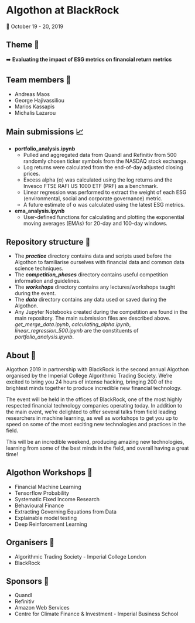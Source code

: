 # Algothon at BlackRock
:date: October 19 - 20, 2019

## Theme :evergreen_tree:
:arrow_right: **Evaluating the impact of ESG metrics on financial return metrics**

## Team members :link:
* Andreas Maos
* George Hajivassiliou
* Marios Kassapis
* Michalis Lazarou

## Main submissions :chart_with_upwards_trend:
* **portfolio_analysis.ipynb**
    * Pulled and aggregated data from Quandl and Refinitiv from 500 randomly chosen ticker symbols from the NASDAQ stock exchange.
    * Log returns were calculated from the end-of-day adjusted closing prices.
    * Excess alpha (&alpha;) was calculated using the log returns and the Invesco FTSE RAFI US 1000 ETF (PRF) as a benchmark.
    * Linear regression was performed to extract the weight of each ESG (environmental, social and corporate governance) metric.
    * A future estimate of &alpha; was calculated using the latest ESG metrics.
* **ema_analysis.ipynb**
    * User-defined functions for calculating and plotting the exponential moving averages (EMAs) for 20-day and 100-day windows.

## Repository structure :open_file_folder:
* The ***practice*** directory contains data and scripts used before the Algothon to familiarise ourselves with financial data and common data science techniques.
* The ***competition_phases*** directory contains useful competition information and guidelines.
* The ***workshops*** directory contains any lectures/workshops taught during the event.
* The ***data*** directory contains any data used or saved during the Algothon.
* Any Jupyter Notebooks created during the competition are found in the main repository. The main submission files are described above. *get_merge_data.ipynb*, *calculating_alpha.ipynb*, *linear_regression_500.ipynb* are the constituents of *portfolio_analysis.ipynb*.

## About :pencil:
Algothon 2019 in partnership with BlackRock is the second annual Algothon organised by the Imperial College Algorithmic Trading Society. We’re excited to bring you 24 hours of intense hacking, bringing 200 of the brightest minds together to produce incredible new financial technology.

The event will be held in the offices of BlackRock, one of the most highly respected financial technology companies operating today. In addition to the main event, we’re delighted to offer several talks from field leading researchers in machine learning, as well as workshops to get you up to speed on some of the most exciting new technologies and practices in the field.

This will be an incredible weekend, producing amazing new technologies, learning from some of the best minds in the field, and overall having a great time!

## Algothon Workshops :blue_book:
* Financial Machine Learning
* Tensorflow Probability
* Systematic Fixed Income Research
* Behavioural Finance
* Extracting Governing Equations from Data
* Explainable model testing
* Deep Reinforcement Learning

## Organisers :office:
* Algorithmic Trading Society - Imperial College London
* BlackRock

## Sponsors :bank:
* Quandl
* Refinitiv
* Amazon Web Services
* Centre for Climate Finance & Investment - Imperial Business School
